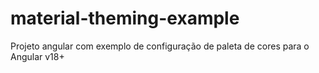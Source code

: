 # material-theming-example
 Projeto angular com exemplo de configuração de paleta de cores para o Angular v18+
